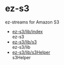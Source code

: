 # ez-s3

ez-streams for Amazon S3

* [ez-s3/lib/index](lib/index.md)  
  ez-s3
* [ez-s3/lib/s3](lib/s3.md)  
  ez-s3/lib
* [ez-s3/lib/s3Helper](lib/s3Helper.md)  
  s3Helper
